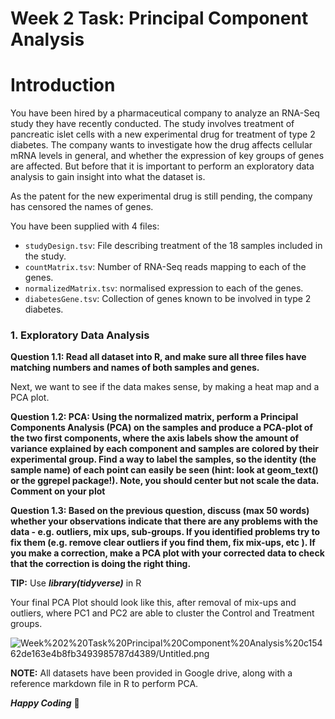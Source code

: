 # Week 2 Task: Principal Component Analysis

# **Introduction**

You have been hired by a pharmaceutical company to analyze an RNA-Seq study they have recently conducted. The study involves treatment of pancreatic islet cells with a new experimental drug for treatment of type 2 diabetes. The company wants to investigate how the drug affects cellular mRNA levels in general, and whether the expression of key groups of genes are affected. But before that it is important to perform an exploratory data analysis to gain insight into what the dataset is.

As the patent for the new experimental drug is still pending, the company has censored the names of genes.

You have been supplied with 4 files:

- `studyDesign.tsv`: File describing treatment of the 18 samples included in the study.
- `countMatrix.tsv`: Number of RNA-Seq reads mapping to each of the genes.
- `normalizedMatrix.tsv`: normalised expression to each of the genes.
- `diabetesGene.tsv`: Collection of genes known to be involved in type 2 diabetes.

### 1. **Exploratory Data Analysis**

**Question 1.1: Read all dataset into R, and make sure all three files have matching numbers and names of both samples and genes.**

Next, we want to see if the data makes sense, by making a heat map and a PCA plot.

**Question 1.2: PCA: Using the normalized matrix, perform a Principal Components Analysis (PCA) on the samples and produce a PCA-plot of the two first components, where the axis labels show the amount of variance explained by each component and samples are colored by their experimental group. Find a way to label the samples, so the identity (the sample name) of each point can easily be seen (hint: look at geom_text() or the ggrepel package!). Note, you should center but not scale the data. Comment on your plot**

**Question 1.3: Based on the previous question, discuss (max 50 words) whether your observations indicate that there are any problems with the data - e.g. outliers, mix ups, sub-groups. If you identified problems try to fix them (e.g. remove clear outliers if you find them, fix mix-ups, etc ). If you make a correction, make a PCA plot with your corrected data to check that the correction is doing the right thing.**

**TIP:** Use ***library(tidyverse)*** in R  

Your final PCA Plot should look like this, after removal of mix-ups and outliers, where PC1 and PC2 are able to cluster the Control and Treatment groups.

![Week%202%20Task%20Principal%20Component%20Analysis%20c15462de163e4b8fb3493985787d4389/Untitled.png](Week%202%20Task%20Principal%20Component%20Analysis%20c15462de163e4b8fb3493985787d4389/Untitled.png)

**NOTE:** All datasets have been provided in Google drive, along with a reference markdown file in R to perform PCA.

***Happy Coding*** 🙂